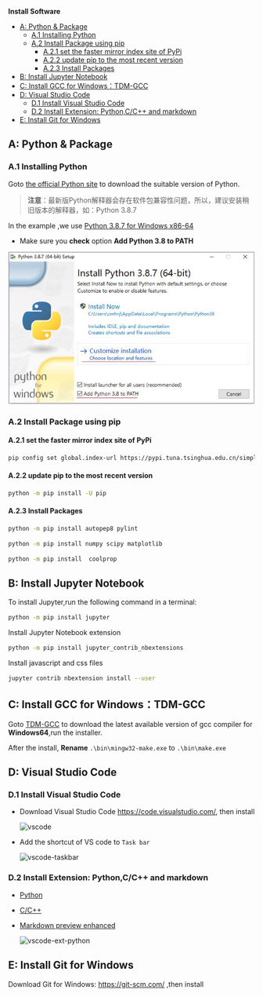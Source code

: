 

**Install Software**


<!-- TOC -->

- [A: Python & Package](#a-python--package)
  - [A.1 Installing Python](#a1-installing-python)
  - [A.2 Install Package using pip](#a2-install-package-using-pip)
    - [A.2.1 set the faster mirror index site of PyPi](#a21-set-the-faster-mirror-index-site-of-pypi)
    - [A.2.2 update pip to the most recent version](#a22-update-pip-to-the-most-recent-version)
    - [A.2.3 Install  Packages](#a23-install--packages)
- [B: Install Jupyter Notebook](#b-install-jupyter-notebook)
- [C: Install GCC for Windows：TDM-GCC](#c-install-gcc-for-windowstdm-gcc)
- [D: Visual Studio Code](#d-visual-studio-code)
  - [D.1 Install Visual Studio Code](#d1-install-visual-studio-code)
  - [D.2 Install Extension: Python,C/C++ and markdown](#d2-install-extension-pythoncc-and-markdown)
- [E: Install Git for Windows](#e-install-git-for-windows)

<!-- /TOC -->
## A: Python & Package

### A.1 Installing Python 

Goto [the official Python site](https://www.python.org/downloads/) to download the suitable version of Python.

>**注意**：最新版Python解释器会存在软件包兼容性问题，所以，建议安装稍旧版本的解释器，如：Python 3.8.7

In the example ,we use [Python 3.8.7 for Windows x86-64](https://www.python.org/ftp/python/3.8.7/python-3.8.7-amd64.exe)  

*  Make sure you **check** option **Add Python 3.8 to PATH**

  ![Python3-install-path](./img/python38-install-path.jpg) 

### A.2 Install Package using pip

#### A.2.1 set the faster mirror index site of PyPi


```bash
pip config set global.index-url https://pypi.tuna.tsinghua.edu.cn/simple
```

#### A.2.2 update pip to the most recent version

```bash
python -m pip install -U pip
```

#### A.2.3 Install  Packages

```bash  
python -m pip install autopep8 pylint
```

```bash   
python -m pip install numpy scipy matplotlib
``` 

```bash   
python -m pip install  coolprop 
``` 

## B: Install Jupyter Notebook

To install Jupyter,run the following command in a terminal:

```bash   
python -m pip install jupyter
```

Install Jupyter Notebook extension

```bash   
python -m pip install jupyter_contrib_nbextensions
```

Install javascript and css files

```bash   
jupyter contrib nbextension install --user
```

## C: Install GCC for Windows：TDM-GCC

Goto [TDM-GCC](https://jmeubank.github.io/tdm-gcc/) to download the latest available version of gcc compiler for **Windows64**,run the installer.

After the install, **Rename**  `.\bin\mingw32-make.exe` to  `.\bin\make.exe`

## D: Visual Studio Code

### D.1 Install Visual Studio Code 
 
* Download  Visual Studio Code https://code.visualstudio.com/, then install

   ![vscode](./img/vscode.jpg)

* Add the shortcut of VS code to `Task bar`

   ![vscode-taskbar](./img/vscode-taskbar.jpg)
 
### D.2 Install Extension: Python,C/C++ and markdown

* [Python](https://code.visualstudio.com/docs/languages/python)

* [C/C++](https://code.visualstudio.com/docs/languages/cpp)

* [Markdown preview enhanced](https://shd101wyy.github.io/markdown-preview-enhanced/#/zh-cn/)
        
  ![vscode-ext-python](./img/vscode-ext-python.jpg)

## E: Install Git for Windows

Download Git for Windows: https://git-scm.com/ ,then install

